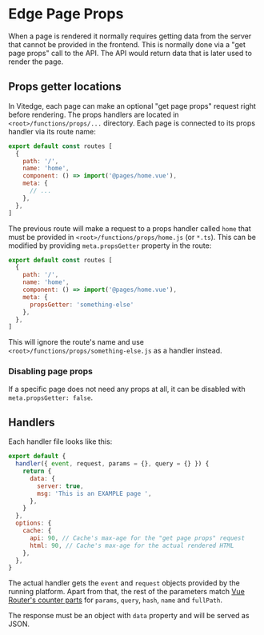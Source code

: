 # Edge Page Props

When a page is rendered it normally requires getting data from the server that cannot be provided in the frontend. This is normally done via a "get page props" call to the API. The API would return data that is later used to render the page.

## Props getter locations

In Vitedge, each page can make an optional "get page props" request right before rendering. The props handlers are located in `<root>/functions/props/...` directory. Each page is connected to its props handler via its route name:

```js
export default const routes [
  {
    path: '/',
    name: 'home',
    component: () => import('@pages/home.vue'),
    meta: {
      // ...
    },
  },
]
```

The previous route will make a request to a props handler called `home` that must be provided in `<root>/functions/props/home.js` (or `*.ts`). This can be modified by providing `meta.propsGetter` property in the route:

```js
export default const routes [
  {
    path: '/',
    name: 'home',
    component: () => import('@pages/home.vue'),
    meta: {
      propsGetter: 'something-else'
    },
  },
]
```

This will ignore the route's name and use `<root>/functions/props/something-else.js` as a handler instead.

### Disabling page props

If a specific page does not need any props at all, it can be disabled with `meta.propsGetter: false`.

## Handlers

Each handler file looks like this:

```js
export default {
  handler({ event, request, params = {}, query = {} }) {
    return {
      data: {
        server: true,
        msg: 'This is an EXAMPLE page ',
      },
    }
  },
  options: {
    cache: {
      api: 90, // Cache's max-age for the "get page props" request
      html: 90, // Cache's max-age for the actual rendered HTML
    },
  },
}
```

The actual handler gets the `event` and `request` objects provided by the running platform. Apart from that, the rest of the parameters match [Vue Router's counter parts](https://next.router.vuejs.org/api/#routelocationnormalized) for `params`, `query`, `hash`, `name` and `fullPath`.

The response must be an object with `data` property and will be served as JSON.
